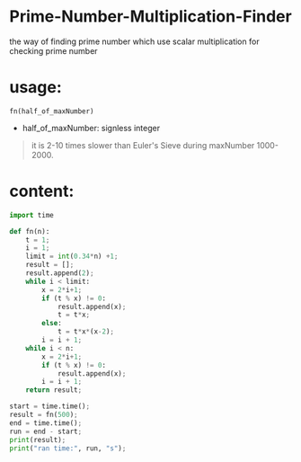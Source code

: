 # Prime-Number-Multiplication-Finder
the way of finding prime number which use scalar multiplication for checking prime number

# usage:
`
fn(half_of_maxNumber)
`
+ half_of_maxNumber: signless integer
> it is 2-10 times slower than Euler's Sieve during maxNumber 1000-2000.

# content:

```python
import time

def fn(n):
	t = 1;
	i = 1;
	limit = int(0.34*n) +1;
	result = [];
	result.append(2);
	while i < limit:
		x = 2*i+1;
		if (t % x) != 0:
			result.append(x);
			t = t*x;
		else:
			t = t*x*(x-2);
		i = i + 1;
	while i < n:
		x = 2*i+1;
		if (t % x) != 0:
			result.append(x);
		i = i + 1;
	return result;

start = time.time();
result = fn(500);
end = time.time();
run = end - start;
print(result);
print("ran time:", run, "s");
```
